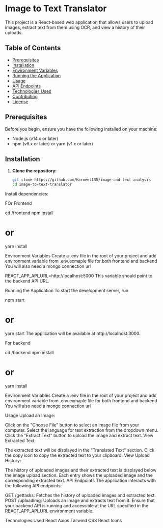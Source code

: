 


# Image to Text Translator

This project is a React-based web application that allows users to upload images, extract text from them using OCR, and view a history of their uploads.



## Table of Contents

- [Prerequisites](#prerequisites)
- [Installation](#installation)
- [Environment Variables](#environment-variables)
- [Running the Application](#running-the-application)
- [Usage](#usage)
- [API Endpoints](#api-endpoints)
- [Technologies Used](#technologies-used)
- [Contributing](#contributing)
- [License](#license)

## Prerequisites

Before you begin, ensure you have the following installed on your machine:

- Node.js (v14.x or later)
- npm (v6.x or later) or yarn (v1.x or later)

## Installation

1. **Clone the repository:**
   ```bash
   git clone https://github.com/Harmeet135/image-and-text-analysis
   cd image-to-text-translator

Install dependencies:

FOr Frontend

cd /frontend
npm install
# or
yarn install



Environment Variables
Create a .env file in the root of your project and add  environment variable from .env.exmaple file for both frontend and backend
You will also need a mongo connection url 


REACT_APP_API_URL=http://localhost:5000
This variable should point to the backend API URL.

Running the Application
To start the development server, run:

npm start
# or
yarn start
The application will be available at http://localhost:3000.


For backend 

cd /backend
npm install
# or
yarn install

Environment Variables
Create a .env file in the root of your project and add  environment variable from .env.exmaple file for both frontend and backend
You will also need a mongo connection url 

Usage
Upload an Image:

Click on the "Choose File" button to select an image file from your computer.
Select the language for text extraction from the dropdown menu.
Click the "Extract Text" button to upload the image and extract text.
View Extracted Text:

The extracted text will be displayed in the "Translated Text" section.
Click the copy icon to copy the extracted text to your clipboard.
View Upload History:

The history of uploaded images and their extracted text is displayed below the image upload section.
Each entry shows the uploaded image and the corresponding extracted text.
API Endpoints
The application interacts with the following API endpoints:

GET /gettasks: Fetches the history of uploaded images and extracted text.
POST /uploadimg: Uploads an image and extracts text from it.
Ensure that your backend API is running and accessible at the URL specified in the REACT_APP_API_URL environment variable.

Technologies Used
React
Axios
Tailwind CSS
React Icons